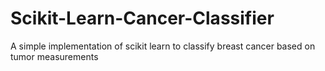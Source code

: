# Scikit-Learn-Cancer-Classifier
A simple implementation of scikit learn to classify breast cancer based on tumor measurements
